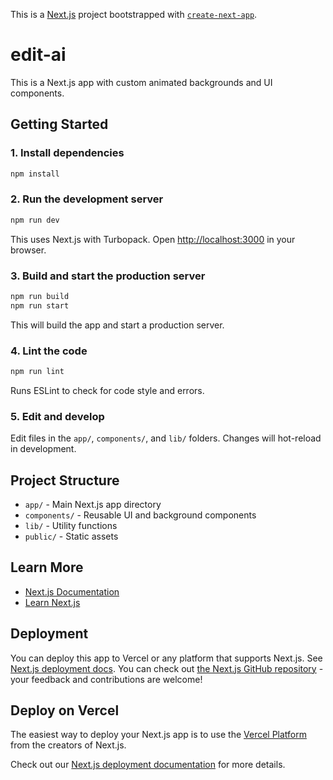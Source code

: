 This is a [Next.js](https://nextjs.org) project bootstrapped with [`create-next-app`](https://github.com/vercel/next.js/tree/canary/packages/create-next-app).

# edit-ai

This is a Next.js app with custom animated backgrounds and UI components.

## Getting Started

### 1. Install dependencies

```bash
npm install
```

### 2. Run the development server

```bash
npm run dev
```
This uses Next.js with Turbopack. Open [http://localhost:3000](http://localhost:3000) in your browser.

### 3. Build and start the production server

```bash
npm run build
npm run start
```
This will build the app and start a production server.

### 4. Lint the code

```bash
npm run lint
```
Runs ESLint to check for code style and errors.

### 5. Edit and develop

Edit files in the `app/`, `components/`, and `lib/` folders. Changes will hot-reload in development.

## Project Structure

- `app/` - Main Next.js app directory
- `components/` - Reusable UI and background components
- `lib/` - Utility functions
- `public/` - Static assets

## Learn More

- [Next.js Documentation](https://nextjs.org/docs)
- [Learn Next.js](https://nextjs.org/learn)

## Deployment

You can deploy this app to Vercel or any platform that supports Next.js. See [Next.js deployment docs](https://nextjs.org/docs/deployment).
You can check out [the Next.js GitHub repository](https://github.com/vercel/next.js) - your feedback and contributions are welcome!

## Deploy on Vercel

The easiest way to deploy your Next.js app is to use the [Vercel Platform](https://vercel.com/new?utm_medium=default-template&filter=next.js&utm_source=create-next-app&utm_campaign=create-next-app-readme) from the creators of Next.js.

Check out our [Next.js deployment documentation](https://nextjs.org/docs/app/building-your-application/deploying) for more details.
